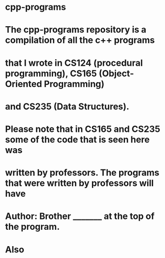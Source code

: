 # cpp-programs
#
# The cpp-programs repository is a compilation of all the c++ programs
# that I wrote in CS124 (procedural programming), CS165 (Object-Oriented Programming)
# and CS235 (Data Structures). 
#
# Please note that in CS165 and CS235 some of the code that is seen here was
# written by professors. The programs that were written by professors will have
# Author: Brother _______ at the top of the program.
#
# Also 
